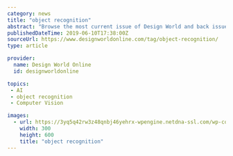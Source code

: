 ```yaml
---
category: news
title: "object recognition"
abstract: "Browse the most current issue of Design World and back issues in an easy to use high quality format. Clip, share and download with the leading design engineering magazine today. Top global problem solving EE forum covering Microcontrollers, DSP, Networking ..."
publishedDateTime: 2019-06-10T17:38:00Z
sourceUrl: https://www.designworldonline.com/tag/object-recognition/
type: article

provider:
  name: Design World Online
  id: designworldonline

topics:
 - AI
 - object recognition
 - Computer Vision

images:
  - url: https://3yq5q42rw3z48qnbj46yehrx-wpengine.netdna-ssl.com/wp-content/uploads/mc2-300-600.jpg
    width: 300
    height: 600
    title: "object recognition"
---
```

